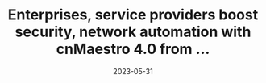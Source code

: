 ---
category:
- .nan
date: 2023-05-31
keyword_suggestion: ubuntu install docker
post_inspiration: https://www.vanillaplus.com/2023/05/30/79703-enterprises-service-providers-boost-security-network-automation-with-cnmaestro-4-0-from-cambium-networks/
silot_terms: digital automation
title: Enterprises, service providers boost security, network <b>automation</b> with
  cnMaestro 4.0 from ...
---